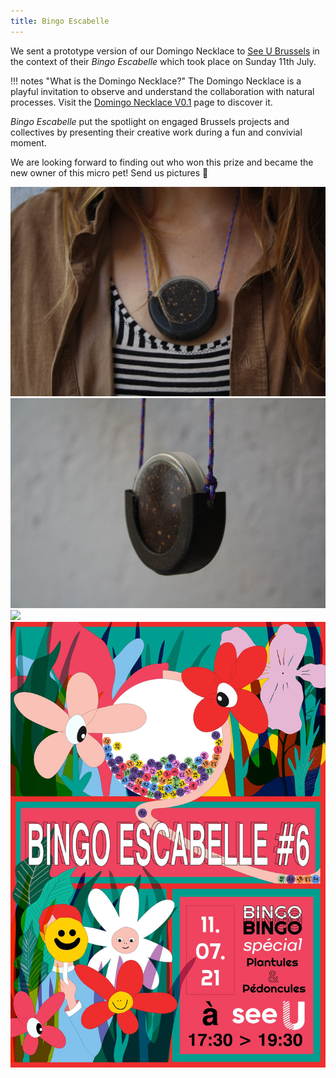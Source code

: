 ```yaml
---
title: Bingo Escabelle
---
```


We sent a prototype version of our Domingo Necklace to [See U Brussels](https://www.see-u.brussels/) in the context of their *Bingo Escabelle* which took place on Sunday 11th July.

!!! notes "What is the Domingo Necklace?"
    The Domingo Necklace is a playful invitation to observe and understand the collaboration with natural processes. Visit the [Domingo Necklace V0.1](domingo-necklace-v0-1.html) page to discover it.

*Bingo Escabelle* put the spotlight on engaged Brussels projects and collectives by presenting their creative work during a fun and convivial moment.

We are looking forward to finding out who won this prize and became the new owner of this micro pet! Send us pictures 👀

![](body-incub01.JPG)
![](body-incub03.JPG)
![](body-incub-packed.JPG)
![](bingo-escabelle.jpg)
